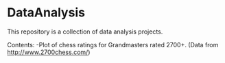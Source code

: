 DataAnalysis
============
This repository is a collection of data analysis projects.

Contents:
-Plot of chess ratings for Grandmasters rated 2700+.  (Data from http://www.2700chess.com/)